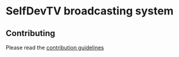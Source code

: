 # SelfDevTV broadcasting system

## Contributing

Please read the [contribution guidelines](./CONTRIBUTING.md)
